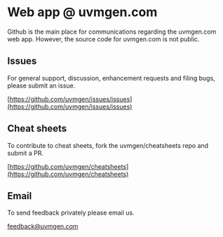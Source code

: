 # Web app @ uvmgen.com

Github is the main place for communications regarding the uvmgen.com web app. However, the source code for uvmgen.com is not public.


## Issues

For general support, discussion, enhancement requests and filing bugs, please submit an issue. 

[https://github.com/uvmgen/issues/issues](https://github.com/uvmgen/issues/issues)


## Cheat sheets

To contribute to cheat sheets, fork the uvmgen/cheatsheets repo and submit a PR.

[https://github.com/uvmgen/cheatsheets](https://github.com/uvmgen/cheatsheets)


## Email

To send feedback privately please email us.

[feedback@uvmgen.com](mailto:feedback@uvmgen.com)
